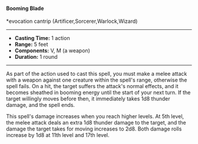 #### Booming Blade
*evocation cantrip (Artificer,Sorcerer,Warlock,Wizard)
___
- **Casting Time:** 1 action
- **Range:** 5 feet
- **Components:** V, M (a weapon)
- **Duration:** 1 round
---
As part of the action used to cast this spell, you must make a melee attack with a weapon against one creature within the spell's range, otherwise the spell fails. On a hit, the target suffers the attack's normal effects, and it becomes sheathed in booming energy until the start of your next turn. If the target willingly moves before then, it immediately takes 1d8 thunder damage, and the spell ends.

This spell's damage increases when you reach higher levels. At 5th level, the melee attack deals an extra 1d8 thunder damage to the target, and the damage the target takes for moving increases to 2d8. Both damage rolls increase by 1d8 at 11th level and 17th level.
